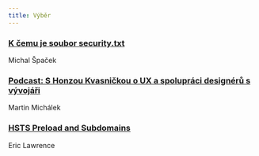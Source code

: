 ```yaml
---
title: Výběr
---
```


### [K čemu je soubor security.txt](https://www.michalspacek.cz/k-cemu-je-soubor-security.txt)
Michal Špaček

### [Podcast: S Honzou Kvasničkou o UX a spolupráci designérů s vývojáři](https://www.vzhurudolu.cz/blog/107-podcast-ux)
Martin Michálek

### [HSTS Preload and Subdomains](https://textslashplain.com/2018/04/09/hsts-preload-and-subdomains/)
Eric Lawrence
